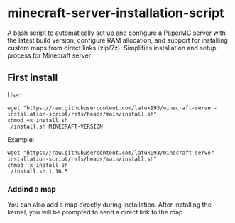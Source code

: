 # minecraft-server-installation-script
A bash script to automatically set up and configure a PaperMC server with the latest build version, configure RAM allocation, and support for installing custom maps from direct links (zip/7z). Simplifies installation and setup process for Minecraft server

## First install

Use:

```shell
wget "https://raw.githubusercontent.com/latuk993/minecraft-server-installation-script/refs/heads/main/install.sh"
chmod +x install.sh
./install.sh MINECRAFT-VERSION
```

Example:

```shell
wget "https://raw.githubusercontent.com/latuk993/minecraft-server-installation-script/refs/heads/main/install.sh"
chmod +x install.sh
./install.sh 1.16.5
```

### Addind a map

You can also add a map directly during installation. After installing the kernel, you will be prompted to send a direct link to the map
